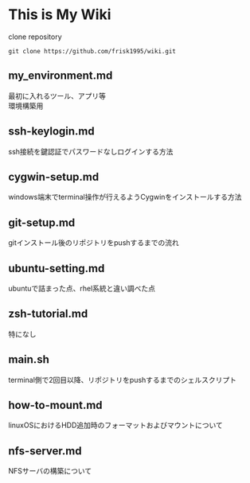 
# This is My Wiki

clone repository
```
git clone https://github.com/frisk1995/wiki.git
```
## my_environment.md
最初に入れるツール、アプリ等  
環境構築用  

## ssh-keylogin.md
ssh接続を鍵認証でパスワードなしログインする方法

## cygwin-setup.md
windows端末でterminal操作が行えるようCygwinをインストールする方法

## git-setup.md
gitインストール後のリポジトリをpushするまでの流れ

## ubuntu-setting.md
ubuntuで詰まった点、rhel系統と違い調べた点

## zsh-tutorial.md
特になし

## main.sh
terminal側で2回目以降、リポジトリをpushするまでのシェルスクリプト

## how-to-mount.md
linuxOSにおけるHDD追加時のフォーマットおよびマウントについて

## nfs-server.md
NFSサーバの構築について


